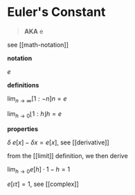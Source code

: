# Euler's Constant

> **AKA** e

see [[math-notation]]

**notation**

$e$

**definitions**

$\lim_{n \to \infty} [1 : -n]n = e$

$\lim_{h \to 0} \lfloor 1 : h \rfloor h = e$

**properties**

$\delta\ e[x] - \delta x = e[x]$, see [[derivative]]

from the [[limit]] definition, we then derive

$\lim_{h \to 0} e[h] \cdot 1 - h = 1$

$e[\iota\tau] = 1$, see [[complex]]

